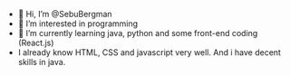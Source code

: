 - 👋 Hi, I’m @SebuBergman
- 👀 I’m interested in programming
- 🌱 I’m currently learning java, python and some front-end coding (React.js)
- I already know HTML, CSS and javascript very well. And i have decent skills in java.

<!---
SebuBergman/SebuBergman is a ✨ special ✨ repository because its `README.md` (this file) appears on your GitHub profile.
You can click the Preview link to take a look at your changes.
--->
